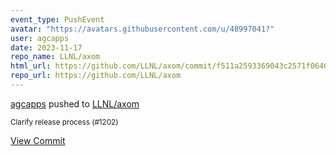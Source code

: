 ```yaml
---
event_type: PushEvent
avatar: "https://avatars.githubusercontent.com/u/48997041?"
user: agcapps
date: 2023-11-17
repo_name: LLNL/axom
html_url: https://github.com/LLNL/axom/commit/f511a2593369043c2571f0646fb0ce421acbc572
repo_url: https://github.com/LLNL/axom
---
```


<a href='https://github.com/agcapps' target='_blank'>agcapps</a> pushed to <a href='https://github.com/LLNL/axom' target='_blank'>LLNL/axom</a>

<small>Clarify release process (#1202)</small>

<a href='https://github.com/LLNL/axom/commit/f511a2593369043c2571f0646fb0ce421acbc572' target='_blank'>View Commit</a>